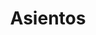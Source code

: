 ---
layout: 
title: Asientos
tipo: Editorial
categories: editorial
descripcion: Diseño Editorial
imagen: publicidad_revista
---